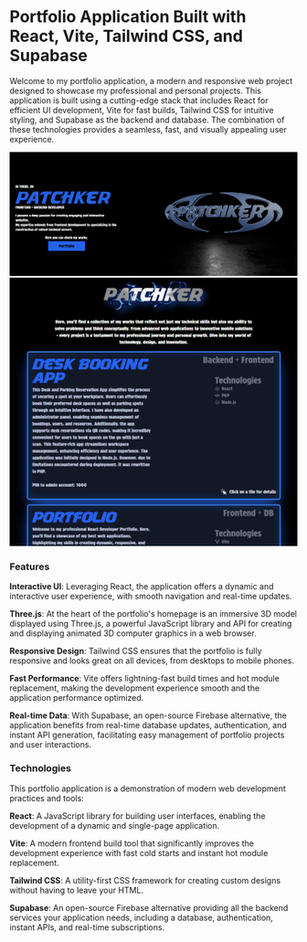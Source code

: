 <h1>Portfolio Application Built with React, Vite, Tailwind CSS, and Supabase</h1>
<p>Welcome to my portfolio application, a modern and responsive web project designed to showcase my professional and personal projects. This application is built using a cutting-edge stack that includes React for efficient UI development, Vite for fast builds, Tailwind CSS for intuitive styling, and Supabase as the backend and database. The combination of these technologies provides a seamless, fast, and visually appealing user experience.</p>

<img src="portfolio.png">
<img src="portfolio2.png">
<h3>Features</h3>
<b>Interactive UI</b>: Leveraging React, the application offers a dynamic and interactive user experience, with smooth navigation and real-time updates.

<b>Three.js</b>: At the heart of the portfolio's homepage is an immersive 3D model displayed using Three.js, a powerful JavaScript library and API for creating and displaying animated 3D computer graphics in a web browser.

<b>Responsive Design</b>: Tailwind CSS ensures that the portfolio is fully responsive and looks great on all devices, from desktops to mobile phones.

<b>Fast Performance</b>: Vite offers lightning-fast build times and hot module replacement, making the development experience smooth and the application performance optimized.

<b>Real-time Data</b>: With Supabase, an open-source Firebase alternative, the application benefits from real-time database updates, authentication, and instant API generation, facilitating easy management of portfolio projects and user interactions.

<h3>Technologies</h3>
This portfolio application is a demonstration of modern web development practices and tools:

<b>React</b>: A JavaScript library for building user interfaces, enabling the development of a dynamic and single-page application.

<b>Vite</b>: A modern frontend build tool that significantly improves the development experience with fast cold starts and instant hot module replacement.

<b>Tailwind CSS</b>: A utility-first CSS framework for creating custom designs without having to leave your HTML.

<b>Supabase</b>: An open-source Firebase alternative providing all the backend services your application needs, including a database, authentication, instant APIs, and real-time subscriptions.
